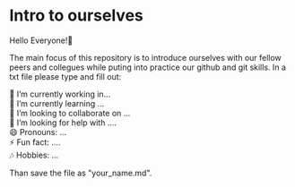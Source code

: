 # Intro to ourselves
Hello Everyone!🎉 

The main focus of this repository is to introduce ourselves with our fellow peers and collegues while puting into practice our github and git skills. In a txt file please type and fill out:

🔭 I’m currently working in...   
🌱 I’m currently learning ...  
👯 I’m looking to collaborate on ...  
🤔 I’m looking for help with ....  
😄 Pronouns: ...  
⚡ Fun fact: ....  
🎶 Hobbies: ...  

Than save the file as "your_name.md".
